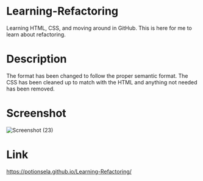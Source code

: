 # Learning-Refactoring
Learning HTML, CSS, and moving around in GitHub. This is here for me to learn about refactoring.

# Description
The format has been changed to follow the proper semantic format. The CSS has been cleaned up to match with the HTML and anything not needed has been removed.

# Screenshot
![Screenshot (23)](https://github.com/PotionSela/Learning-Refactoring/assets/143529855/d5a82909-54f6-4ab5-811d-0be357d62658)

# Link
https://potionsela.github.io/Learning-Refactoring/
